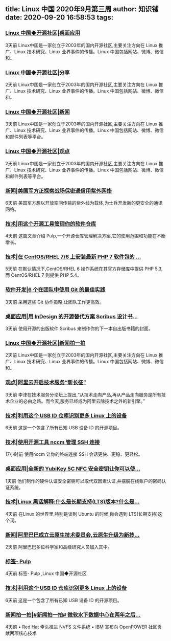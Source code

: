 
title: Linux 中国 2020年9月第三周
author: 知识铺
date: 2020-09-20 16:58:53
tags: 
---
  
### [Linux 中国◆开源社区|桌面应用](https://zshipu.com/t?url=https://linux.cn/tech/desktop/)

 3天前 Linux中国是一家创立于2003年的国内开源社区,主要关注方向在 Linux 推广、Linux 技术研究、Linux 业界事件的传播。Linux 中国包括网站、微博、微信和...

### [Linux 中国◆开源社区|分享](https://zshipu.com/t?url=https://linux.cn/share/)

 2天前 Linux中国是一家创立于2003年的国内开源社区,主要关注方向在 Linux 推广、Linux 技术研究、Linux 业界事件的传播。Linux 中国包括网站、微博、微信和...

### [Linux 中国◆开源社区|新闻](https://zshipu.com/t?url=https://linux.cn/news)

 3天前 Linux中国是一家创立于2003年的国内开源社区,主要关注方向在 Linux 推广、Linux 技术研究、Linux 业界事件的传播。Linux 中国包括网站、微博、微信和邮件列表等平台。

### [Linux 中国◆开源社区|观点](https://zshipu.com/t?url=https://linux.cn/talk/)

 2天前 Linux中国是一家创立于2003年的国内开源社区,主要关注方向在 Linux 推广、Linux 技术研究、Linux 业界事件的传播。Linux 中国包括网站、微博、微信和邮件列表等平台。

### [新闻|美国军方正探索战场保密通信用紫外网络](https://zshipu.com/t?url=https://linux.cn/article-12611-1.html)

 6天前 美国军方想以开放空间传输的紫外线为载体,为士兵开发新的更安全的通讯网络。

### [技术|用这个开源工具管理你的软件仓库](https://zshipu.com/t?url=https://linux.cn/article-12617-1.html)

 4天前 这篇文章介绍 Pulp,一个开源仓库管理解决方案,它的使用范围和功能在不断增长。

### [技术|在 CentOS/RHEL 7/6 上安装最新 PHP 7 软件包的 ...](https://zshipu.com/t?url=https://linux.cn/article-12615-1.html)

 5天前 在默认情况下,CentOS/RHEL 6 操作系统在其官方存储库中提供 PHP 5.3,而 CentOS/RHEL 7 则提供 PHP 5.4。

### [软件开发|6 个在团队中使用 Git 的最佳实践](https://zshipu.com/t?url=https://linux.cn/article-12621-1.html)

 3天前 采用这些 Git 协作策略,让团队工作更高效。

### [桌面应用|用 InDesign 的开源替代方案 Scribus 设计书...](https://zshipu.com/t?url=https://linux.cn/article-12620-1.html)

 3天前 使用开源的出版软件 Scribus 来制作你的下一本自出版书籍的封面。

### [Linux 中国◆开源社区|新闻拍一拍](https://zshipu.com/t?url=https://linux.cn/news/express/)

 2天前 Linux中国是一家创立于2003年的国内开源社区,主要关注方向在 Linux 推广、Linux 技术研究、Linux 业界事件的传播。Linux 中国包括网站、微博、微信和...

### [观点|阿里云开启技术服务“新长征”](https://zshipu.com/t?url=https://linux.cn/article-12623-1.html)

 3天前 李津在技术服务分论坛上提出,“从技术走向产品,再从产品走向服务是所有技术企业的必由之路。而今天,服务已经成为阿里云除技术之外的新引擎。”

### [技术|利用这个 USB ID 仓库识别更多 Linux 上的设备](https://zshipu.com/t?url=https://linux.cn/article-12612-1.html?pr)

 6天前 这是一个包含了所有已知 USB 设备 ID 的开源项目。

### [技术|使用开源工具 nccm 管理 SSH 连接](https://zshipu.com/t?url=https://linux.cn/article-12632-1.html)

 17小时前 使用nccm 让你的终端连接 SSH 会话更快、更稳、更轻松。

### [桌面应用|全新的 YubiKey 5C NFC 安全密钥让你可以使...](https://zshipu.com/t?url=https://linux.cn/article-12630-1.html)

 1天前 他们制作的硬件认证安全密钥可以取代双因素认证,并摆脱在线账户的密码认证系统。

### [技术|Linux 黑话解释:什么是长期支持(LTS)版本?什么是...](https://zshipu.com/t?url=https://linux.cn/article-12618-1.html)

 4天前 在Linux 的世界里,特别是谈到 Ubuntu 的时候,你会遇到 LTS(长期支持)这个词。

### [新闻|阿里巴巴成立云原生技术委员会,云原生升级为新技...](https://zshipu.com/t?url=http://linux.cn/article-12627-1.html)

 2天前 阿里巴巴多位科学家和高级研究人员加入其中。

### [标签- Pulp](https://zshipu.com/t?url=https://linux.cn/tag-Pulp.html)

 4天前 标签- Pulp ,Linux 中国◆开源社区

### [技术|利用这个 USB ID 仓库识别更多 Linux 上的设备](https://zshipu.com/t?url=https://linux.cn/article-12612-1.html)

 6天前 这是一个包含了所有已知 USB 设备 ID 的开源项目。

### [新闻拍一拍|#新闻拍一拍# 微软水下数据中心在两年之后...](https://zshipu.com/t?url=https://linux.cn/article-12619-1.html)

 4天前 • Red Hat 牵头推进 NVFS 文件系统 • IBM 宣布向 OpenPOWER 社区贡献两项核心技术
